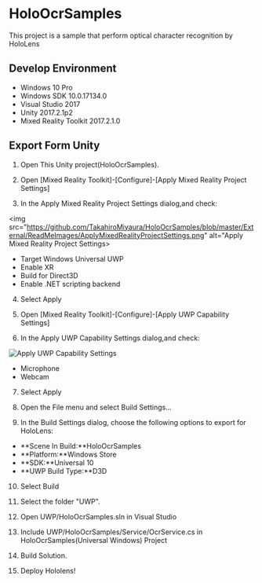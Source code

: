 # HoloOcrSamples
This project is a sample that perform optical character recognition by HoloLens

## Develop Environment

* Windows 10 Pro
* Windows SDK 10.0.17134.0
* Visual Studio 2017 
* Unity 2017.2.1p2
* Mixed Reality Toolkit 2017.2.1.0

## Export Form Unity

1. Open This Unity project(HoloOcrSamples). 

2. Open [Mixed Reality Toolkit]-[Configure]-[Apply Mixed Reality Project Settings]

3. In the Apply Mixed Reality Project Settings dialog,and check:

<img src="https://github.com/TakahiroMiyaura/HoloOcrSamples/blob/master/External/ReadMeImages/ApplyMixedRealityProjectSettings.png" alt="Apply Mixed Reality Project Settings>

 - Target Windows Universal UWP
 - Enable XR
 - Build for Direct3D
 - Enable .NET scripting backend

4. Select Apply

5. Open [Mixed Reality Toolkit]-[Configure]-[Apply UWP Capability Settings]

6. In the Apply UWP Capability Settings dialog,and check:

<img src="https://github.com/TakahiroMiyaura/HoloOcrSamples/blob/master/External/ReadMeImages/ApplyUWPCapabilitySettings.png" alt="Apply UWP Capability Settings">

 - Microphone
 - Webcam

7. Select Apply

8. Open the File menu and select Build Settings...

9. In the Build Settings dialog, choose the following options to export for HoloLens:

 - **Scene In Build:**HoloOcrSamples
 - **Platform:**Windows Store
 - **SDK:**Universal 10
 - **UWP Build Type:**D3D

10. Select Build

11. Select the folder "UWP".

12. Open UWP/HoloOcrSamples.sln in Visual Studio

13. Include UWP/HoloOcrSamples/Service/OcrService.cs in HoloOcrSamples(Universal Windows) Project

14. Build Solution.

15. Deploy Hololens!
